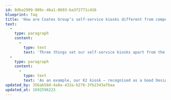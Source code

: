 ```yaml
---
id: 8dba2999-909c-46a1-8693-ba3f2771c416
blueprint: faq
title: 'How are Coates Group’s self-service kiosks different from competitors’ kiosks?'
text:
  -
    type: paragraph
    content:
      -
        type: text
        text: 'Three things set our self-service kiosks apart from the crowd: our human-centric design, high-quality finishes, and minimal form factors.'
  -
    type: paragraph
    content:
      -
        type: text
        text: 'As an example, our K2 kiosk – recognised as a Good Design AwardⓇ Gold Winner – delivers both efficiency and customisation with style. At the same time, it integrates seamlessly into different restaurant environments, creating an immersive customer experience as part of the connected digital journey.'
updated_by: 356ab58d-4a8a-432a-b276-3fb2343afbaa
updated_at: 1692596223
---
```

